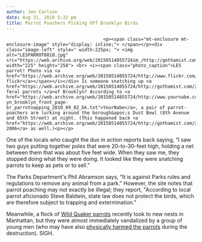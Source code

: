 ```yaml
---
author: Jen Carlson
date: Aug 31, 2010 5:32 pm
title: Parrot Poachers Picking Off Brooklyn Birds
---
```


	
										<p><span class="mt-enclosure mt-enclosure-image" style="display: inline;"> </span></p><div class="image-left" style=" width:225px; "> <img alt="LESPARROT0810.jpg" src="https://web.archive.org/web/20150514055724im_/http://gothamist.com/attachments/arts_jen/LESPARROT0810.jpg" width="225" height="258"> <br> <i><span class="photo_caption">LES parrot! Photo via <a href="https://web.archive.org/web/20150514055724/http://www.flickr.com/photos/gammablablog/2533884403/">GammaBlog&apos;s flickr</a></span></i></div> Is someone snatching up <a href="https://web.archive.org/web/20150514055724/http://gothamist.com/2008/05/04/befriending_bro.php">the feral parrots </a>of Brooklyn? According to <a href="https://web.archive.org/web/20150514055724/http://www.yournabe.com/articles/2010/08/31/brooklyn/courier-yn_brooklyn_front_page-br_parrotnapping_2010_09_02_bk.txt">YourNabe</a>, a pair of parrot-poachers are lurking around the borough&apos;s Dust Bowl (8th Avenue and 65th Street) at night. (This happened back <a href="https://web.archive.org/web/20150514055724/http://gothamist.com/2006/10/05/animal_roundup.php">in 2006</a> as well.)<p></p>

<p>One of the locals who caught the duo in action reports back saying, &#x201C;I saw two guys putting together poles that were 20-to-30-feet high, holding a net between them that was about five feet wide. When they saw me, they stopped doing what they were doing. It looked like they were snatching parrots to keep as pets or to sell.&#x201D;</p>

<p>The Parks Department&apos;s Phil Abramson says, &#x201C;It is against Parks rules and regulations to remove any animal from a park.&quot; However, the site notes that parrot poaching may not exactly be illegal; they report, &quot;According to local parrot aficionado Steve Baldwin, state law does not protect the birds, which are therefore subject to trapping and extermination.&quot;</p>

<p>Meanwhile, a flock of <a href="https://web.archive.org/web/20150514055724/http://www.brooklynparrots.com/2010/08/breaking-news-wild-quaker-parrots-take.html">Wild Quaker parrots</a> recently took to new nests in Manhattan, but they were almost immediately vandalized by a group of young men (who may have also <a href="https://web.archive.org/web/20150514055724/http://www.brooklynparrots.com/2010/08/very-sad-news-from-manhattan.html">physically harmed the parrots</a> during the destruction). SIGH.</p>					
										
									
				